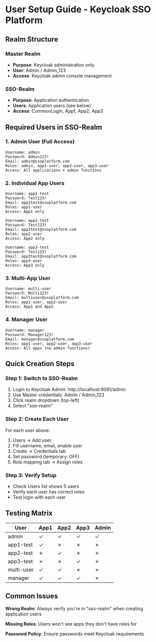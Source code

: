 # User Setup Guide - Keycloak SSO Platform

## Realm Structure

### Master Realm
- **Purpose**: Keycloak administration only
- **User**: Admin / Admin_123
- **Access**: Keycloak admin console management

### SSO-Realm  
- **Purpose**: Application authentication
- **Users**: Application users (see below)
- **Access**: CommonLogin, App1, App2, App3

## Required Users in SSO-Realm

### 1. Admin User (Full Access)
```
Username: admin
Password: Admin123!
Email: admin@ssoplatform.com
Roles: admin, app1-user, app2-user, app3-user
Access: All applications + admin functions
```

### 2. Individual App Users
```
Username: app1-test
Password: Test123!
Email: app1test@ssoplatform.com
Roles: app1-user
Access: App1 only

Username: app2-test  
Password: Test123!
Email: app2test@ssoplatform.com
Roles: app2-user
Access: App2 only

Username: app3-test
Password: Test123!
Email: app3test@ssoplatform.com
Roles: app3-user
Access: App3 only
```

### 3. Multi-App User
```
Username: multi-user
Password: Multi123!
Email: multiuser@ssoplatform.com
Roles: app1-user, app2-user
Access: App1 and App2
```

### 4. Manager User
```
Username: manager
Password: Manager123!
Email: manager@ssoplatform.com
Roles: app1-user, app2-user, app3-user
Access: All apps (no admin functions)
```

## Quick Creation Steps

### Step 1: Switch to SSO-Realm
1. Login to Keycloak Admin: http://localhost:8081/admin
2. Use Master credentials: Admin / Admin_123
3. Click realm dropdown (top-left)
4. Select "sso-realm"

### Step 2: Create Each User
For each user above:
1. Users → Add user
2. Fill username, email, enable user
3. Create → Credentials tab
4. Set password (temporary: OFF)
5. Role mapping tab → Assign roles

### Step 3: Verify Setup
- Check Users list shows 5 users
- Verify each user has correct roles
- Test login with each user

## Testing Matrix

| User | App1 | App2 | App3 | Admin |
|------|------|------|------|-------|
| admin | ✓ | ✓ | ✓ | ✓ |
| app1-test | ✓ | ✗ | ✗ | ✗ |
| app2-test | ✗ | ✓ | ✗ | ✗ |
| app3-test | ✗ | ✗ | ✓ | ✗ |
| multi-user | ✓ | ✓ | ✗ | ✗ |
| manager | ✓ | ✓ | ✓ | ✗ |

## Common Issues

**Wrong Realm**: Always verify you're in "sso-realm" when creating application users

**Missing Roles**: Users won't see apps they don't have roles for

**Password Policy**: Ensure passwords meet Keycloak requirements